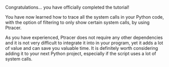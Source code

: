 Congratulations... you have officially completed the tutorial! 

You have now learned how to trace all the system calls in your Python code, with the option of filtering to only show certain system calls, by using Ptracer. 

As you have experienced, Ptracer does not require any other dependencies and it is not very difficult to integrate it into in your program, yet it adds a lot of value and can save you valuable time. It is definitely worth considering adding it to your next Python project, especially if the script uses a lot of system calls. 
